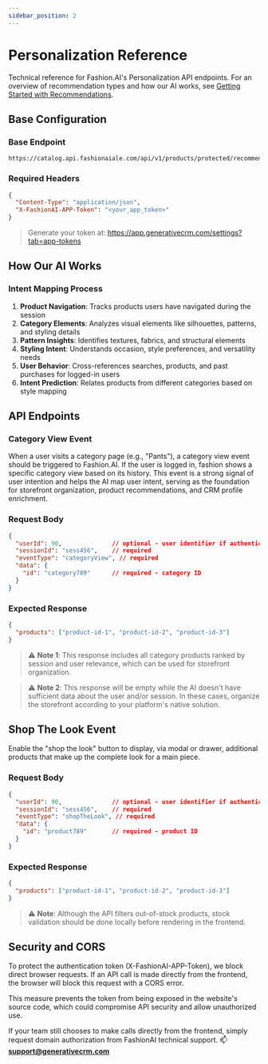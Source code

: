 ```yaml
---
sidebar_position: 2
---
```


# Personalization Reference

Technical reference for Fashion.AI's Personalization API endpoints. For an overview of recommendation types and how our AI works, see [Getting Started with Recommendations](../../user-guide/getting-started).

## Base Configuration

### Base Endpoint
```
https://catalog.api.fashionaiale.com/api/v1/products/protected/recommendation
```

### Required Headers
```json
{
  "Content-Type": "application/json",
  "X-FashionAI-APP-Token": "<your_app_token>"
}
```

> Generate your token at: https://app.generativecrm.com/settings?tab=app-tokens

## How Our AI Works

### Intent Mapping Process

1. **Product Navigation**: Tracks products users have navigated during the session
2. **Category Elements**: Analyzes visual elements like silhouettes, patterns, and styling details
3. **Pattern Insights**: Identifies textures, fabrics, and structural elements
4. **Styling Intent**: Understands occasion, style preferences, and versatility needs
5. **User Behavior**: Cross-references searches, products, and past purchases for logged-in users
6. **Intent Prediction**: Relates products from different categories based on style mapping

## API Endpoints

### Category View Event

When a user visits a category page (e.g., "Pants"), a category view event should be triggered to Fashion.AI.
If the user is logged in, fashion shows a specific category view based on its history.
This event is a strong signal of user intention and helps the AI map user intent, serving as the foundation for storefront organization, product recommendations, and CRM profile enrichment.

### Request Body

```json
{
  "userId": 90,              // optional - user identifier if authenticated
  "sessionId": "sess456",    // required
  "eventType": "categoryView", // required
  "data": {
    "id": "category789"      // required - category ID
  }
}
```

### Expected Response

```json
{
  "products": ["product-id-1", "product-id-2", "product-id-3"]
}
```

> ⚠️ **Note 1**: This response includes all category products ranked by session and user relevance, which can be used for storefront organization.

> ⚠️ **Note 2**: This response will be empty while the AI doesn't have sufficient data about the user and/or session. In these cases, organize the storefront according to your platform's native solution.

## Shop The Look Event

Enable the "shop the look" button to display, via modal or drawer, additional products that make up the complete look for a main piece.

### Request Body

```json
{
  "userId": 90,              // optional - user identifier if authenticated
  "sessionId": "sess456",    // required
  "eventType": "shopTheLook", // required
  "data": {
    "id": "product789"       // required - product ID
  }
}
```

### Expected Response

```json
{
  "products": ["product-id-1", "product-id-2", "product-id-3"]
}
```

> ⚠️ **Note**: Although the API filters out-of-stock products, stock validation should be done locally before rendering in the frontend.

## Security and CORS

To protect the authentication token (X-FashionAI-APP-Token), we block direct browser requests. If an API call is made directly from the frontend, the browser will block this request with a CORS error.

This measure prevents the token from being exposed in the website's source code, which could compromise API security and allow unauthorized use.

If your team still chooses to make calls directly from the frontend, simply request domain authorization from FashionAI technical support. :mailbox: **support@generativecrm.com**